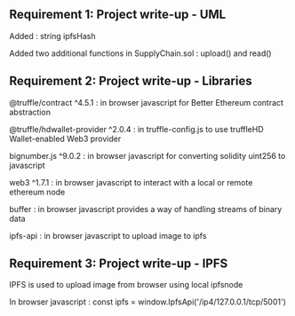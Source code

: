 Requirement 1: Project write-up - UML
-------------------------------------

Added : string ipfsHash

Added two additional functions in SupplyChain.sol : upload() and read()

Requirement 2: Project write-up - Libraries
-------------------------------------------

@truffle/contract ^4.5.1 : in browser javascript for Better Ethereum contract abstraction

@truffle/hdwallet-provider ^2.0.4 : in truffle-config.js to use truffleHD Wallet-enabled Web3 provider

bignumber.js ^9.0.2 : in browser javascript for converting solidity uint256 to javascript 

web3 ^1.7.1 : in browser javascript to interact with a local or remote ethereum node

buffer : in browser javascript provides a way of handling streams of binary data

ipfs-api : in browser javascript to upload image to ipfs

Requirement 3: Project write-up - IPFS
---------------------------------------

IPFS is used to upload image from browser using local ipfsnode 

In browser javascript :  const ipfs = window.IpfsApi('/ip4/127.0.0.1/tcp/5001')
